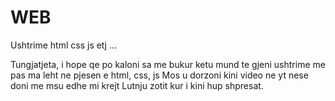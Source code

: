 # WEB
Ushtrime html css js etj ...

Tungjatjeta, i hope qe po kaloni sa me bukur ketu mund te gjeni ushtrime me pas ma leht ne pjesen e html, css, js 
Mos u dorzoni kini video ne yt nese doni me msu edhe mi krejt 
Lutnju zotit kur i kini hup shpresat.

